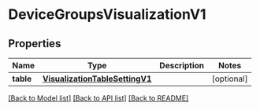# DeviceGroupsVisualizationV1

## Properties
Name | Type | Description | Notes
------------ | ------------- | ------------- | -------------
**table** | [**VisualizationTableSettingV1**](VisualizationTableSettingV1.md) |  | [optional] 

[[Back to Model list]](../README.md#documentation-for-models) [[Back to API list]](../README.md#documentation-for-api-endpoints) [[Back to README]](../README.md)


